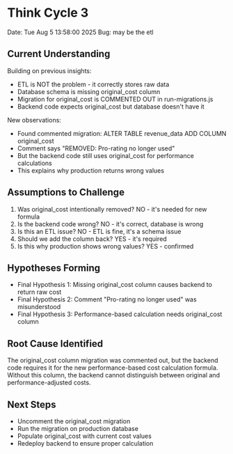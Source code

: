# Think Cycle 3
Date: Tue Aug 5 13:58:00 2025
Bug: may be the etl

## Current Understanding
Building on previous insights:
- ETL is NOT the problem - it correctly stores raw data
- Database schema is missing original_cost column
- Migration for original_cost is COMMENTED OUT in run-migrations.js
- Backend code expects original_cost but database doesn't have it

New observations:
- Found commented migration: ALTER TABLE revenue_data ADD COLUMN original_cost
- Comment says "REMOVED: Pro-rating no longer used"
- But the backend code still uses original_cost for performance calculations
- This explains why production returns wrong values

## Assumptions to Challenge
1. Was original_cost intentionally removed? NO - it's needed for new formula
2. Is the backend code wrong? NO - it's correct, database is wrong
3. Is this an ETL issue? NO - ETL is fine, it's a schema issue
4. Should we add the column back? YES - it's required
5. Is this why production shows wrong values? YES - confirmed

## Hypotheses Forming
- Final Hypothesis 1: Missing original_cost column causes backend to return raw cost
- Final Hypothesis 2: Comment "Pro-rating no longer used" was misunderstood
- Final Hypothesis 3: Performance-based calculation needs original_cost column

## Root Cause Identified
The original_cost column migration was commented out, but the backend code requires it for the new performance-based cost calculation formula. Without this column, the backend cannot distinguish between original and performance-adjusted costs.

## Next Steps
- Uncomment the original_cost migration
- Run the migration on production database
- Populate original_cost with current cost values
- Redeploy backend to ensure proper calculation